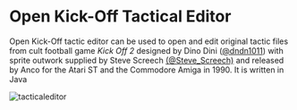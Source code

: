 # Open Kick-Off Tactical Editor

Open Kick-Off tactic editor can be used to open and edit original tactic files from cult football game *Kick Off 2* designed by Dino Dini ([@dndn1011](https://twitter.com/dndn1011)) with sprite outwork supplied by Steve Screech [(@Steve_Screech)](https://twitter.com/steve_screech) and released by Anco for the Atari ST and the Commodore Amiga in 1990. It is written in Java

![tacticaleditor](https://user-images.githubusercontent.com/9662172/204404840-53382456-a46d-4dab-88e1-12ce72dfcea4.png)

